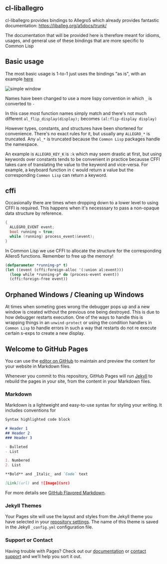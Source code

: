 ## cl-liballegro
cl-liballegro provides bindings to Allegro5 which already provides fantastic documentation: https://liballeg.org/a5docs/trunk/

The documentation that will be provided here is therefore meant for idioms, usages, and general use of these bindings that are more specific to Common Lisp

## Basic usage
The most basic usage is 1-to-1 just uses the bindings "as is", with an example [here](https://github.com/resttime/cl-liballegro/blob/master/examples/simple-window.lisp)

![simple window](https://user-images.githubusercontent.com/2598904/96662425-f3c4cf00-1313-11eb-9e59-807e27697c20.png)

Names have been changed to use a more lispy convention in which `_` is converted to `-`

In this case most function names simply match and there's not much different `al_flip_display(display);` becomes `(al:flip-display display)`

However types, constants, and structures have been shortened for convenience. 
There's no exact rules for it, but usually any `ALLEGRO_*` is truncated.
Any `al_*` is truncated because the `Common Lisp` packages handle the namespace.

An example is `ALLEGRO_KEY_K` is `:k` which may seem drastic at first, but using keywords over constants tends to be convenient in practice becausse CFFI takes care of translating the value to the keyword and vice-versa. For example, a keyboard function in `C` would return a value but the corresponding `Common Lisp` can return a keyword.

## cffi
Occasionally there are times when dropping down to a lower level to using CFFI is required. This happens when it's necesssary to pass a non-opaque data structure by reference.

```c
{
  ALLEGRO_EVENT event;
  bool running = true;
  while (running) process_event(&event);
}
```

In Common Lisp we use CFFI to allocate the structure for the corresponding Allero5 functions. Remember to free up the memory!
```lisp
(defparameter *running-p* t)
(let ((event (cffi:foreign-alloc '(:union al:event)))
  (loop while *running-p* do (process-event event))
  (cffi:foreign-free event))
```
## Orphaned Windows / Cleaning up Windows
At times when someting goes wrong the debugger pops up and a new window is created without the previous one being destroyed. This is due to how debugger restarts execution. One of the ways to handle this is wrapping things in an `unwind-protect` or using the condition handlers in `Common Lisp` to handle errors in such a way that restarts do not re execute certain s-exps to create a new display.

## Welcome to GitHub Pages

You can use the [editor on GitHub](https://github.com/resttime/cl-liballegro/edit/gh-pages/index.md) to maintain and preview the content for your website in Markdown files.

Whenever you commit to this repository, GitHub Pages will run [Jekyll](https://jekyllrb.com/) to rebuild the pages in your site, from the content in your Markdown files.

### Markdown

Markdown is a lightweight and easy-to-use syntax for styling your writing. It includes conventions for

```markdown
Syntax highlighted code block

# Header 1
## Header 2
### Header 3

- Bulleted
- List

1. Numbered
2. List

**Bold** and _Italic_ and `Code` text

[Link](url) and ![Image](src)
```

For more details see [GitHub Flavored Markdown](https://guides.github.com/features/mastering-markdown/).

### Jekyll Themes

Your Pages site will use the layout and styles from the Jekyll theme you have selected in your [repository settings](https://github.com/resttime/cl-liballegro/settings). The name of this theme is saved in the Jekyll `_config.yml` configuration file.

### Support or Contact

Having trouble with Pages? Check out our [documentation](https://docs.github.com/categories/github-pages-basics/) or [contact support](https://github.com/contact) and we’ll help you sort it out.
